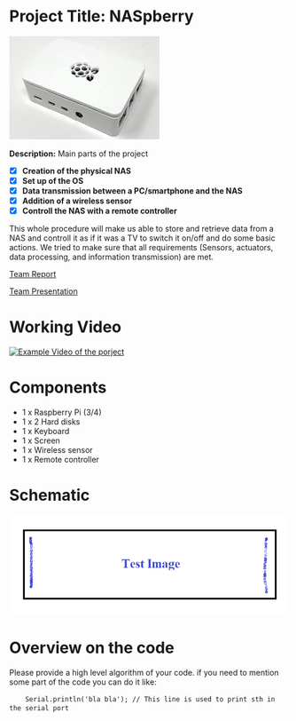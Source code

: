 
# Project Title: NASpberry
![Raspberry](https://github.com/efrei-paris-sud/2020-I-Projet-IoT/blob/main/assets/Raspberry-pic.jpg)

**Description:**  Main parts of the project
 - [x] **Creation of the physical NAS** 
 - [x] **Set up of the OS**
 - [x] **Data transmission between a PC/smartphone and the NAS**
 - [x] **Addition of a wireless sensor**
 - [x] **Controll the NAS with a remote controller**

This whole procedure will make us able to store and retrieve data from a NAS and controll it as if it was a TV to switch it on/off and do some basic actions. We tried to make sure that all requirements (Sensors, actuators, data processing, and information transmission) are met.

[Team Report](doc/report.pdf) 

[Team Presentation](doc/presentation.pdf)

# Working Video

 [![Example Video of the porject](https://img.youtube.com/vi/ucZl6vQ_8Uo/0.jpg)](https://www.youtube.com/watch?v=ucZl6vQ_8Uo)

# Components
- 1 x Raspberry Pi (3/4)
- 1 x 2 Hard disks
- 1 x Keyboard
- 1 x Screen
- 1 x Wireless sensor
- 1 x Remote controller

# Schematic
![schema](doc/photo.png?raw=true)

# Overview on the code
Please provide a high level algorithm of your code. if you need to mention some part of the code you can do it like:
```Arduino
	Serial.println('bla bla'); // This line is used to print sth in the serial port
``` 


